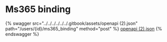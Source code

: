# Ms365 binding

{% swagger src="../../../../../../.gitbook/assets/openapi (2).json" path="/users/{id}/ms365_binding" method="post" %}
[openapi (2).json](<../../../../../../.gitbook/assets/openapi (2).json>)
{% endswagger %}
